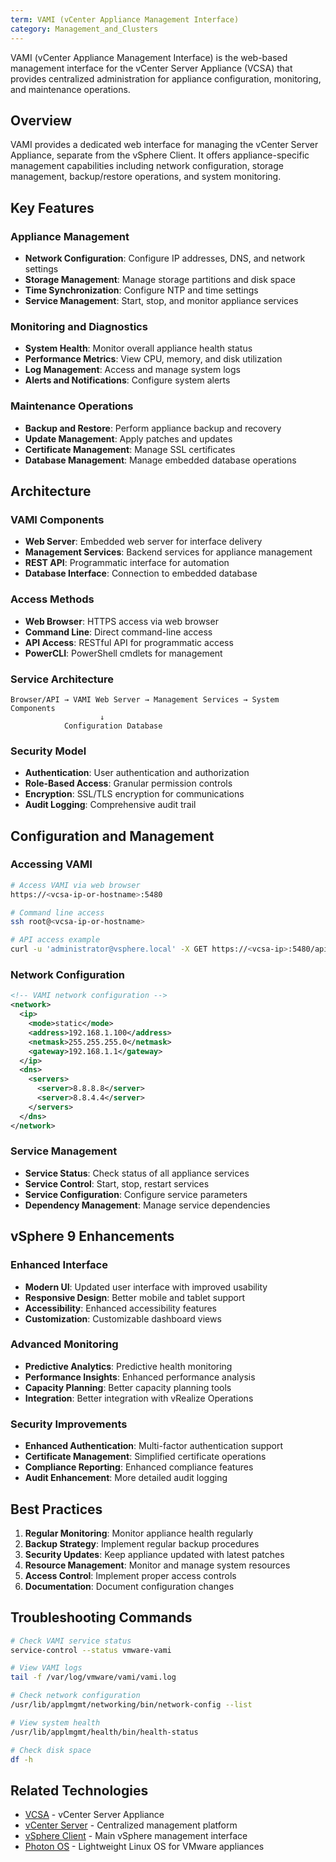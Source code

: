 ```yaml
---
term: VAMI (vCenter Appliance Management Interface)
category: Management_and_Clusters
---
```


VAMI (vCenter Appliance Management Interface) is the web-based management interface for the vCenter Server Appliance (VCSA) that provides centralized administration for appliance configuration, monitoring, and maintenance operations.

## Overview

VAMI provides a dedicated web interface for managing the vCenter Server Appliance, separate from the vSphere Client. It offers appliance-specific management capabilities including network configuration, storage management, backup/restore operations, and system monitoring.

## Key Features

### Appliance Management
- **Network Configuration**: Configure IP addresses, DNS, and network settings
- **Storage Management**: Manage storage partitions and disk space
- **Time Synchronization**: Configure NTP and time settings
- **Service Management**: Start, stop, and monitor appliance services

### Monitoring and Diagnostics
- **System Health**: Monitor overall appliance health status
- **Performance Metrics**: View CPU, memory, and disk utilization
- **Log Management**: Access and manage system logs
- **Alerts and Notifications**: Configure system alerts

### Maintenance Operations
- **Backup and Restore**: Perform appliance backup and recovery
- **Update Management**: Apply patches and updates
- **Certificate Management**: Manage SSL certificates
- **Database Management**: Manage embedded database operations

## Architecture

### VAMI Components
- **Web Server**: Embedded web server for interface delivery
- **Management Services**: Backend services for appliance management
- **REST API**: Programmatic interface for automation
- **Database Interface**: Connection to embedded database

### Access Methods
- **Web Browser**: HTTPS access via web browser
- **Command Line**: Direct command-line access
- **API Access**: RESTful API for programmatic access
- **PowerCLI**: PowerShell cmdlets for management

### Service Architecture
```
Browser/API → VAMI Web Server → Management Services → System Components
                    ↓
            Configuration Database
```

### Security Model
- **Authentication**: User authentication and authorization
- **Role-Based Access**: Granular permission controls
- **Encryption**: SSL/TLS encryption for communications
- **Audit Logging**: Comprehensive audit trail

## Configuration and Management

### Accessing VAMI
```bash
# Access VAMI via web browser
https://<vcsa-ip-or-hostname>:5480

# Command line access
ssh root@<vcsa-ip-or-hostname>

# API access example
curl -u 'administrator@vsphere.local' -X GET https://<vcsa-ip>:5480/api/v1/system/version
```

### Network Configuration
```xml
<!-- VAMI network configuration -->
<network>
  <ip>
    <mode>static</mode>
    <address>192.168.1.100</address>
    <netmask>255.255.255.0</netmask>
    <gateway>192.168.1.1</gateway>
  </ip>
  <dns>
    <servers>
      <server>8.8.8.8</server>
      <server>8.8.4.4</server>
    </servers>
  </dns>
</network>
```

### Service Management
- **Service Status**: Check status of all appliance services
- **Service Control**: Start, stop, restart services
- **Service Configuration**: Configure service parameters
- **Dependency Management**: Manage service dependencies

## vSphere 9 Enhancements

### Enhanced Interface
- **Modern UI**: Updated user interface with improved usability
- **Responsive Design**: Better mobile and tablet support
- **Accessibility**: Enhanced accessibility features
- **Customization**: Customizable dashboard views

### Advanced Monitoring
- **Predictive Analytics**: Predictive health monitoring
- **Performance Insights**: Enhanced performance analysis
- **Capacity Planning**: Better capacity planning tools
- **Integration**: Better integration with vRealize Operations

### Security Improvements
- **Enhanced Authentication**: Multi-factor authentication support
- **Certificate Management**: Simplified certificate operations
- **Compliance Reporting**: Enhanced compliance features
- **Audit Enhancement**: More detailed audit logging

## Best Practices

1. **Regular Monitoring**: Monitor appliance health regularly
2. **Backup Strategy**: Implement regular backup procedures
3. **Security Updates**: Keep appliance updated with latest patches
4. **Resource Management**: Monitor and manage system resources
5. **Access Control**: Implement proper access controls
6. **Documentation**: Document configuration changes

## Troubleshooting Commands

```bash
# Check VAMI service status
service-control --status vmware-vami

# View VAMI logs
tail -f /var/log/vmware/vami/vami.log

# Check network configuration
/usr/lib/applmgmt/networking/bin/network-config --list

# View system health
/usr/lib/applmgmt/health/bin/health-status

# Check disk space
df -h
```

## Related Technologies

- [VCSA](vcsa.md) - vCenter Server Appliance
- [vCenter Server](vcenter.md) - Centralized management platform
- [vSphere Client](vsphere-client.md) - Main vSphere management interface
- [Photon OS](photon-os.md) - Lightweight Linux OS for VMware appliances